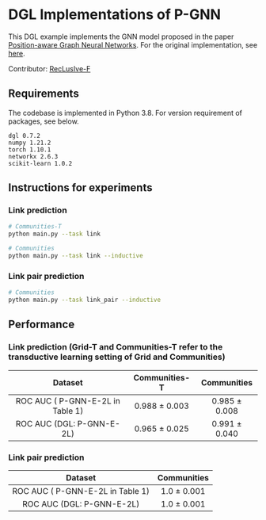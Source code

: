 # DGL Implementations of P-GNN

This DGL example implements the GNN model proposed in the paper [Position-aware Graph Neural Networks](http://proceedings.mlr.press/v97/you19b/you19b.pdf). For the original implementation, see [here](https://github.com/JiaxuanYou/P-GNN).

Contributor: [RecLusIve-F](https://github.com/RecLusIve-F)

## Requirements

The codebase is implemented in Python 3.8. For version requirement of packages, see below.

```
dgl 0.7.2
numpy 1.21.2
torch 1.10.1
networkx 2.6.3
scikit-learn 1.0.2
```

## Instructions for experiments

### Link prediction

```bash
# Communities-T
python main.py --task link

# Communities
python main.py --task link --inductive
```

### Link pair prediction

```bash
# Communities
python main.py --task link_pair --inductive
```

## Performance

### Link prediction (Grid-T and Communities-T refer to the transductive learning setting of Grid and Communities)

|             Dataset              | Communities-T | Communities   |
| :------------------------------: | :-----------: | :-----------: |
| ROC AUC ( P-GNN-E-2L in Table 1) | 0.988 ± 0.003 | 0.985 ± 0.008 |
|    ROC AUC (DGL: P-GNN-E-2L)     | 0.965 ± 0.025 | 0.991 ± 0.040 |

### Link pair prediction

|             Dataset              | Communities |
| :------------------------------: | :---------: |
| ROC AUC ( P-GNN-E-2L in Table 1) | 1.0 ± 0.001 |
|    ROC AUC (DGL: P-GNN-E-2L)     | 1.0 ± 0.001 |
